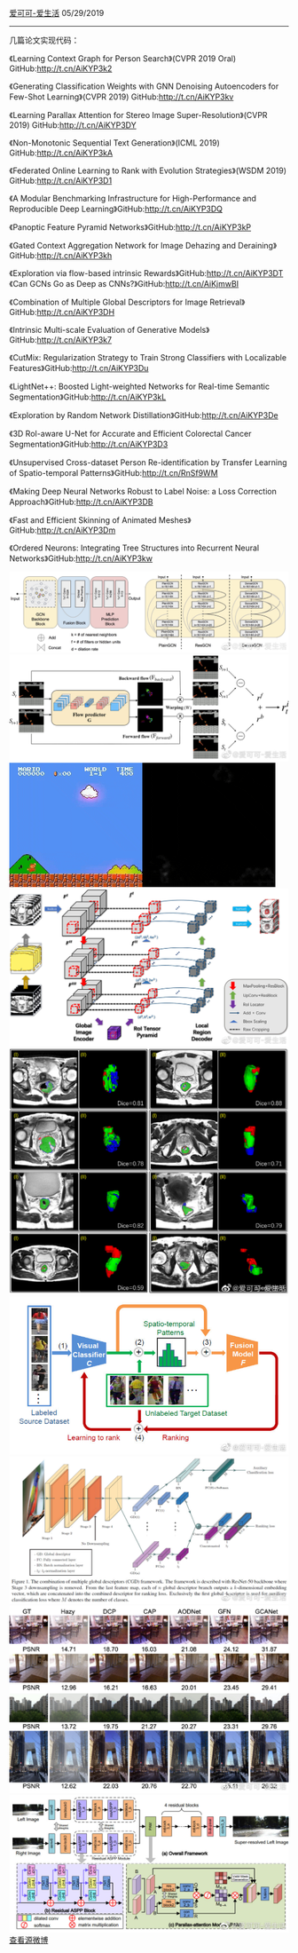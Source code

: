 [爱可可-爱生活](http://weibo.com/1402400261)
05/29/2019

* * *

几篇论文实现代码：

《Learning Context Graph for Person Search》(CVPR 2019 Oral) GitHub:http://t.cn/AiKYP3k2

《Generating Classification Weights with GNN Denoising Autoencoders for Few-Shot Learning》(CVPR 2019) GitHub:http://t.cn/AiKYP3kv

《Learning Parallax Attention for Stereo Image Super-Resolution》(CVPR 2019) GitHub:http://t.cn/AiKYP3DY

《Non-Monotonic Sequential Text Generation》(ICML 2019) GitHub:http://t.cn/AiKYP3kA

《Federated Online Learning to Rank with Evolution Strategies》(WSDM 2019) GitHub:http://t.cn/AiKYP3D1

《A Modular Benchmarking Infrastructure for High-Performance and Reproducible Deep Learning》GitHub:http://t.cn/AiKYP3DQ

《Panoptic Feature Pyramid Networks》GitHub:http://t.cn/AiKYP3kP

《Gated Context Aggregation Network for Image Dehazing and Deraining》GitHub:http://t.cn/AiKYP3kh

《Exploration via flow-based intrinsic Rewards》GitHub:http://t.cn/AiKYP3DT
《Can GCNs Go as Deep as CNNs?》GitHub:http://t.cn/AiKjmwBI

《Combination of Multiple Global Descriptors for Image Retrieval》GitHub:http://t.cn/AiKYP3DH

《Intrinsic Multi-scale Evaluation of Generative Models》GitHub:http://t.cn/AiKYP3k7

《CutMix: Regularization Strategy to Train Strong Classifiers with Localizable Features》GitHub:http://t.cn/AiKYP3Du

《LightNet++: Boosted Light-weighted Networks for Real-time Semantic Segmentation》GitHub:http://t.cn/AiKYP3kL

《Exploration by Random Network Distillation》GitHub:http://t.cn/AiKYP3De

《3D RoI-aware U-Net for Accurate and Efficient Colorectal Cancer Segmentation》GitHub:http://t.cn/AiKYP3D3

《Unsupervised Cross-dataset Person Re-identification by Transfer Learning of Spatio-temporal Patterns》GitHub:http://t.cn/RnSf9WM

《Making Deep Neural Networks Robust to Label Noise: a Loss Correction Approach》GitHub:http://t.cn/AiKYP3DB

《Fast and Efficient Skinning of Animated Meshes》GitHub:http://t.cn/AiKYP3Dm

《Ordered Neurons: Integrating Tree Structures into Recurrent Neural Networks》GitHub:http://t.cn/AiKYP3kw

![image1.jpg](../_resources/image1-2.jpg)
![image2.jpg](../_resources/image2-1.jpg)
![image3.](../_resources/image3)
![image4.jpg](../_resources/image4-1.jpg)
![image5.jpg](../_resources/image5-1.jpg)
![image6.jpg](../_resources/image6-1.jpg)
![image7.jpg](../_resources/image7-1.jpg)
![image8.jpg](../_resources/image8.jpg)
![image9.jpg](../_resources/image9.jpg)
[查看源微博](http://weibo.com/1402400261/HwsAk0Fxl)